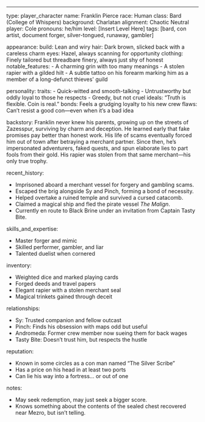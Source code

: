 ---
type: player_character
name: Franklin Pierce
race: Human
class: Bard (College of Whispers)
background: Charlatan
alignment: Chaotic Neutral
player: Cole
pronouns: he/him
level: [Insert Level Here]
tags: [bard, con artist, document forger, silver-tongued, runaway, gambler]

appearance:
  build: Lean and wiry
  hair: Dark brown, slicked back with a careless charm
  eyes: Hazel, always scanning for opportunity
  clothing: Finely tailored but threadbare finery, always just shy of honest
  notable_features:
    - A charming grin with too many meanings
    - A stolen rapier with a gilded hilt
    - A subtle tattoo on his forearm marking him as a member of a long-defunct thieves' guild

personality:
  traits:
    - Quick-witted and smooth-talking
    - Untrustworthy but oddly loyal to those he respects
    - Greedy, but not cruel
  ideals: “Truth is flexible. Coin is real.”
  bonds: Feels a grudging loyalty to his new crew
  flaws: Can’t resist a good con—even when it’s a bad idea

backstory:
  Franklin never knew his parents, growing up on the streets of Zazesspur, surviving by charm and deception. He learned early that fake promises pay better than honest work. His life of scams eventually forced him out of town after betraying a merchant partner. Since then, he’s impersonated adventurers, faked quests, and spun elaborate lies to part fools from their gold. His rapier was stolen from that same merchant—his only true trophy.

recent_history:
  - Imprisoned aboard a merchant vessel for forgery and gambling scams.
  - Escaped the brig alongside Sy and Pinch, forming a bond of necessity.
  - Helped overtake a ruined temple and survived a cursed catacomb.
  - Claimed a magical ship and fled the pirate vessel *The Malign*.
  - Currently en route to Black Brine under an invitation from Captain Tasty Bite.

skills_and_expertise:
  - Master forger and mimic
  - Skilled performer, gambler, and liar
  - Talented duelist when cornered

inventory:
  - Weighted dice and marked playing cards
  - Forged deeds and travel papers
  - Elegant rapier with a stolen merchant seal
  - Magical trinkets gained through deceit

relationships:
  - Sy: Trusted companion and fellow outcast
  - Pinch: Finds his obsession with maps odd but useful
  - Andromeda: Former crew member now sueing them for back wages
  - Tasty Bite: Doesn’t trust him, but respects the hustle

reputation:
  - Known in some circles as a con man named “The Silver Scribe”
  - Has a price on his head in at least two ports
  - Can lie his way into a fortress… or out of one

notes:
  - May seek redemption, may just seek a bigger score.
  - Knows something about the contents of the sealed chest recovered near Mezro, but isn’t telling.
